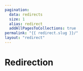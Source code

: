 ```yaml
---
pagination:
  data: redirects
  size: 1
  alias: redirect
  addAllPagesToCollections: true
permalink: "{{ redirect.slug }}/"
layout: "redirect"
---
```


# Redirection

